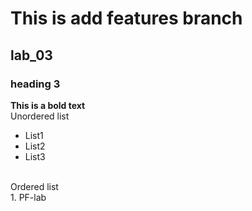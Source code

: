 # This is add features branch
## lab_03
### heading 3
**This is a bold text**
<br/>
Unordered list
<br/>
- List1
- List2
- List3
<br/>
Ordered list
<br/>
  1. PF-lab
     
 

